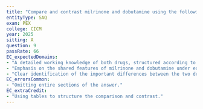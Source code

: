 ```yaml
---
title: "Compare and contrast milrinone and dobutamine using the following headings: (a) Class and indications for use (20% of marks). (b) Mechanisms of action (20% of marks). (c) Pharmacodynamics and adverse effects (60% of marks)."
entityType: SAQ
exam: PEX
college: CICM
year: 2025
sitting: A
question: 9
passRate: 66
EC_expectedDomains:
- "A detailed working knowledge of both drugs, structured according to the provided headings."
- "Emphasis on the shared features of milrinone and dobutamine under each heading."
- "Clear identification of the important differences between the two drugs and why they matter clinically."
EC_errorsCommon:
- "Omitting entire sections of the answer."
EC_extraCredit:
- "Using tables to structure the comparison and contrast."
---
```

